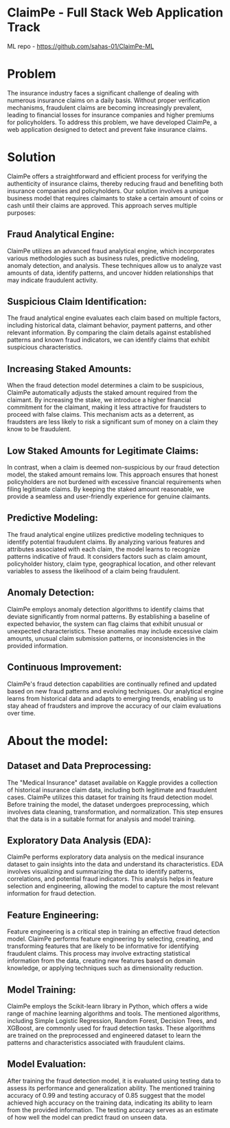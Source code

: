 # ClaimPe - Full Stack Web Application Track

ML repo - https://github.com/sahas-01/ClaimPe-ML

# Problem
The insurance industry faces a significant challenge of dealing with numerous insurance claims on a daily basis. Without proper verification mechanisms, fraudulent claims are becoming increasingly prevalent, leading to financial losses for insurance companies and higher premiums for policyholders. To address this problem, we have developed ClaimPe, a web application designed to detect and prevent fake insurance claims.

# Solution
ClaimPe offers a straightforward and efficient process for verifying the authenticity of insurance claims, thereby reducing fraud and benefiting both insurance companies and policyholders. Our solution involves a unique business model that requires claimants to stake a certain amount of coins or cash until their claims are approved. This approach serves multiple purposes:

## Fraud Analytical Engine: 
ClaimPe utilizes an advanced fraud analytical engine, which incorporates various methodologies such as business rules, predictive modeling, anomaly detection, and analysis. These techniques allow us to analyze vast amounts of data, identify patterns, and uncover hidden relationships that may indicate fraudulent activity.

## Suspicious Claim Identification: 
The fraud analytical engine evaluates each claim based on multiple factors, including historical data, claimant behavior, payment patterns, and other relevant information. By comparing the claim details against established patterns and known fraud indicators, we can identify claims that exhibit suspicious characteristics.

## Increasing Staked Amounts: 
When the fraud detection model determines a claim to be suspicious, ClaimPe automatically adjusts the staked amount required from the claimant. By increasing the stake, we introduce a higher financial commitment for the claimant, making it less attractive for fraudsters to proceed with false claims. This mechanism acts as a deterrent, as fraudsters are less likely to risk a significant sum of money on a claim they know to be fraudulent.

## Low Staked Amounts for Legitimate Claims: 
In contrast, when a claim is deemed non-suspicious by our fraud detection model, the staked amount remains low. This approach ensures that honest policyholders are not burdened with excessive financial requirements when filing legitimate claims. By keeping the staked amount reasonable, we provide a seamless and user-friendly experience for genuine claimants.

## Predictive Modeling: 
The fraud analytical engine utilizes predictive modeling techniques to identify potential fraudulent claims. By analyzing various features and attributes associated with each claim, the model learns to recognize patterns indicative of fraud. It considers factors such as claim amount, policyholder history, claim type, geographical location, and other relevant variables to assess the likelihood of a claim being fraudulent.

## Anomaly Detection: 
ClaimPe employs anomaly detection algorithms to identify claims that deviate significantly from normal patterns. By establishing a baseline of expected behavior, the system can flag claims that exhibit unusual or unexpected characteristics. These anomalies may include excessive claim amounts, unusual claim submission patterns, or inconsistencies in the provided information.

## Continuous Improvement: 
ClaimPe's fraud detection capabilities are continually refined and updated based on new fraud patterns and evolving techniques. Our analytical engine learns from historical data and adapts to emerging trends, enabling us to stay ahead of fraudsters and improve the accuracy of our claim evaluations over time.

# About the model:
## Dataset and Data Preprocessing: 
The "Medical Insurance" dataset available on Kaggle provides a collection of historical insurance claim data, including both legitimate and fraudulent cases. ClaimPe utilizes this dataset for training its fraud detection model. Before training the model, the dataset undergoes preprocessing, which involves data cleaning, transformation, and normalization. This step ensures that the data is in a suitable format for analysis and model training.

## Exploratory Data Analysis (EDA): 
ClaimPe performs exploratory data analysis on the medical insurance dataset to gain insights into the data and understand its characteristics. EDA involves visualizing and summarizing the data to identify patterns, correlations, and potential fraud indicators. This analysis helps in feature selection and engineering, allowing the model to capture the most relevant information for fraud detection.

## Feature Engineering: 
Feature engineering is a critical step in training an effective fraud detection model. ClaimPe performs feature engineering by selecting, creating, and transforming features that are likely to be informative for identifying fraudulent claims. This process may involve extracting statistical information from the data, creating new features based on domain knowledge, or applying techniques such as dimensionality reduction.

## Model Training: 
ClaimPe employs the Scikit-learn library in Python, which offers a wide range of machine learning algorithms and tools. The mentioned algorithms, including Simple Logistic Regression, Random Forest, Decision Trees, and XGBoost, are commonly used for fraud detection tasks. These algorithms are trained on the preprocessed and engineered dataset to learn the patterns and characteristics associated with fraudulent claims.

## Model Evaluation: 
After training the fraud detection model, it is evaluated using testing data to assess its performance and generalization ability. The mentioned training accuracy of 0.99 and testing accuracy of 0.85 suggest that the model achieved high accuracy on the training data, indicating its ability to learn from the provided information. The testing accuracy serves as an estimate of how well the model can predict fraud on unseen data.
